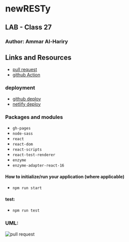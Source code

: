 # newRESTy
## LAB - Class 27

### Author: Ammar Al-Hariry

## Links and Resources
- [pull request](https://github.com/401-advanced-javascript-ammar-hariry/newRESTy/pull/3)
- [github Action](https://github.com/401-advanced-javascript-ammar-hariry/newRESTy/runs/823967485)

### deployment
- [github deploy](https://401-advanced-javascript-ammar-hariry.github.io/newRESTy/)
- [netlify deploy](https://tender-hugle-0c1407.netlify.app/)

### Packages and modules
- ``gh-pages``
- ``node-sass``
- ``react``
- ``react-dom``
- ``react-scripts``
- ``react-test-renderer``
- ``enzyme``
- ``enzyme-adapter-react-16``
#### How to initialize/run your application (where applicable)
- ``npm run start``

#### test:
- ``npm run test``

### UML:
![pull request](https://i.ibb.co/BNHq0S6/react-uml.png)

